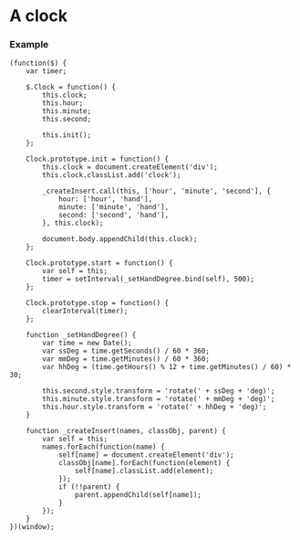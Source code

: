 # A clock #

### Example ###

    (function($) {
    	var timer;

    	$.Clock = function() {
    		this.clock;
    		this.hour;
    		this.minute;
    		this.second;

    		this.init();
    	};

    	Clock.prototype.init = function() {
    		this.clock = document.createElement('div');
    		this.clock.classList.add('clock');

    		_createInsert.call(this, ['hour', 'minute', 'second'], {
    			hour: ['hour', 'hand'],
    			minute: ['minute', 'hand'],
    			second: ['second', 'hand'],
    		}, this.clock);

    		document.body.appendChild(this.clock);
    	};

    	Clock.prototype.start = function() {
    		var self = this;
    		timer = setInterval(_setHandDegree.bind(self), 500);
    	};

    	Clock.prototype.stop = function() {
    		clearInterval(timer);
    	};

    	function _setHandDegree() {
    		var time = new Date();
    		var ssDeg = time.getSeconds() / 60 * 360;
    		var mmDeg = time.getMinutes() / 60 * 360;
    		var hhDeg = (time.getHours() % 12 + time.getMinutes() / 60) * 30;

    		this.second.style.transform = 'rotate(' + ssDeg + 'deg)';
    		this.minute.style.transform = 'rotate(' + mmDeg + 'deg)';
    		this.hour.style.transform = 'rotate(' + hhDeg + 'deg)';
    	}

    	function _createInsert(names, classObj, parent) {
    		var self = this;
    		names.forEach(function(name) {
    			self[name] = document.createElement('div');
    			classObj[name].forEach(function(element) {
    				self[name].classList.add(element);
    			});
    			if (!!parent) {
    				parent.appendChild(self[name]);
    			}
    		});
    	}
    })(window);


